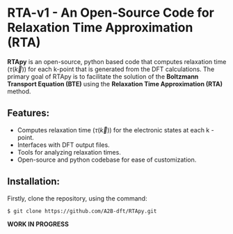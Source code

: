 # RTA-v1 - An Open-Source Code for Relaxation Time Approximation (RTA)

**RTApy** is an open-source, python based code that computes relaxation time ($\tau$($\vec{k}$)) for each k-point that is generated from the DFT calculations. The primary goal of RTApy is to facilitate the solution of the **Boltzmann Transport Equation (BTE)** using the **Relaxation Time Approximation (RTA)** method. 
## Features:
- Computes relaxation time ($\tau$($\vec{k}$)) for the electronic states at each k - point.
- Interfaces with DFT output files.
- Tools for analyzing relaxation times.
- Open-source and python codebase for ease of customization.

## Installation:

Firstly, clone the repository, using the command:

    $ git clone https://github.com/A2B-dft/RTApy.git

**WORK IN PROGRESS**
